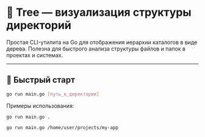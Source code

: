 # 📁 Tree — визуализация структуры директорий

Простая CLI-утилита на Go для отображения иерархии каталогов в виде дерева. Полезна для быстрого анализа структуры файлов и папок в проектах и системах.

---

## 🚀 Быстрый старт

```bash
go run main.go [путь_к_директории]
```

Примеры использования:
```
go run main.go .
```
```
go run main.go /home/user/projects/my-app
```

